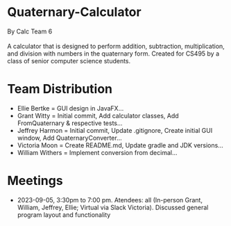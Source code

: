 # Quaternary-Calculator
By Calc Team 6<br><br>
A calculator that is designed to perform addition, subtraction, multiplication, and division with numbers in the quaternary form. Created for CS495 by a class of senior computer science students.
# Team Distribution
- Ellie Bertke = GUI design in JavaFX...
- Grant Witty = Initial commit, Add calculator classes, Add FromQuaternary & respective tests...
- Jeffrey Harmon = Initial commit, Update .gitignore, Create initial GUI window, Add QuaternaryConverter...
- Victoria Moon = Create README.md, Update gradle and JDK versions...
- William Withers = Implement conversion from decimal...
# Meetings
- 2023-09-05, 3:30pm to 7:00 pm. Atendees: all (In-person Grant, William, Jeffrey, Ellie; Virtual via Slack Victoria). Discussed general program layout and functionality
